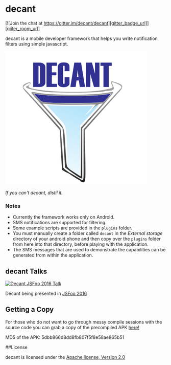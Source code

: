 decant
======

[![Join the chat at https://gitter.im/decant/decant][gitter_badge_url]][giiter_room_url]

decant is a mobile developer framework that helps you write notification
filters using simple javascript.

![Official Decant Logo][logo]

_If you can't decant, distil it._


### Notes

- Currently the framework works only on Android.
- SMS notifications are supported for filtering.
- Some example scripts are provided in the ```plugins``` folder.
- You must manually create a folder called ```decant``` in the *External
storage* directory of your android phone and then copy over the ```plugins```
folder from here into that directory, before playing with the application.
- The SMS messages that are used to demonstrate the capabilities can be
generated from within the application.

## decant Talks

[![Decant JSFoo 2016 Talk][video_thumbnail_url]][video_url]

Decant being presented in [JSFoo 2016][jsfoo_2016_url]

## Getting a Copy

For those who do not want to go through messy compile sessions with the source
code you can grab a copy of the precompiled APK [here!][download_url]

MD5 of the APK: 5dbb866d8dd8fb807f5f8e58ae865b51

##License

decant is licensed under the [Apache license, Version 2.0
](LICENSE)

[logo]: res/drawable/logo.png "distil it."
[download_url]: https://github.com/decant/decant.github.io/raw/master/downloads/decant.apk
[video_thumbnail_url]: https://img.youtube.com/vi/A1tg_gV13F8/0.jpg
[video_url]: https://www.youtube.com/watch?v=A1tg_gV13F8
[jsfoo_2016_url]: https://jsfoo.talkfunnel.com/2016/15-decant-if-you-cant-decant-distill-it
[gitter_badge_url]: https://badges.gitter.im/decant/decant.svg
[giiter_room_url]: https://gitter.im/decant/decant?utm_source=badge&utm_medium=badge&utm_campaign=pr-badge&utm_content=badge